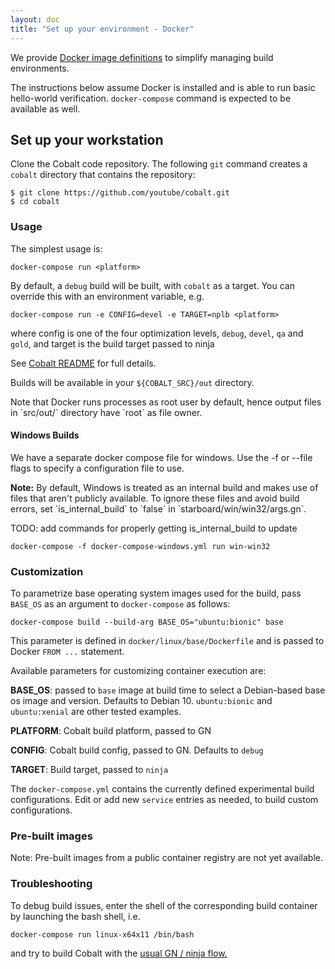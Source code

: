 ```yaml
---
layout: doc
title: "Set up your environment - Docker"
---
```


We provide <a
href="https://github.com/youtube/cobalt/tree/main/docker/linux/">Docker image definitions</a> to simplify managing build environments.

The instructions below assume Docker is installed and is able to run basic
hello-world verification. `docker-compose` command is expected to be available as well.

## Set up your workstation

Clone the Cobalt code repository. The following `git` command creates a
`cobalt` directory that contains the repository:

```
$ git clone https://github.com/youtube/cobalt.git
$ cd cobalt
```

### Usage

The simplest usage is:

```
docker-compose run <platform>
```

By default, a `debug` build will be built, with `cobalt` as a target.
You can override this with an environment variable, e.g.

```
docker-compose run -e CONFIG=devel -e TARGET=nplb <platform>
```

where config is one of the four optimization levels, `debug`, `devel`,
`qa` and `gold`, and target is the build target passed to ninja

See <a
href="https://github.com/youtube/cobalt#building-and-running-the-code">Cobalt README</a> for full details.

Builds will be available in your `${COBALT_SRC}/out` directory.

<aside class="note">
Note that Docker runs processes as root user by default, hence
output files in `src/out/<platform>` directory have `root` as file owner.
</aside>

#### Windows Builds

We have a separate docker compose file for windows. Use the -f or --file flags
to specify a configuration file to use.

<aside class="note">
  <b>Note:</b> By default, Windows is treated as an internal build and makes use
  of files that aren't publicly available. To ignore these files and avoid build
  errors, set `is_internal_build` to `false` in `starboard/win/win32/args.gn`.
</aside>

TODO: add commands for properly getting is_internal_build to update
```
docker-compose -f docker-compose-windows.yml run win-win32
```

### Customization

To parametrize base operating system images used for the build, pass
`BASE_OS` as an argument to `docker-compose` as follows:

```
docker-compose build --build-arg BASE_OS="ubuntu:bionic" base
```

This parameter is defined in `docker/linux/base/Dockerfile` and is passed
to Docker `FROM ...` statement.

Available parameters for customizing container execution are:

**BASE_OS**: passed to `base` image at build time to select a Debian-based
   base os image and version. Defaults to Debian 10. `ubuntu:bionic` and
   `ubuntu:xenial` are other tested examples.

**PLATFORM**: Cobalt build platform, passed to GN

**CONFIG**: Cobalt build config, passed to GN. Defaults to `debug`

**TARGET**: Build target, passed to `ninja`

The `docker-compose.yml` contains the currently defined experimental build
configurations. Edit or add new `service` entries as needed, to build custom
configurations.


### Pre-built images

Note: Pre-built images from a public container registry are not yet available.

### Troubleshooting

To debug build issues, enter the shell of the corresponding build container
by launching the bash shell, i.e.

```
docker-compose run linux-x64x11 /bin/bash
```

and try to build Cobalt with the <a
href="https://github.com/youtube/cobalt#building-and-running-the-code">usual GN / ninja flow.</a>
